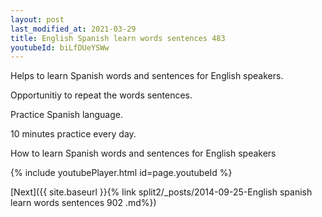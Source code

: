 ```yaml
---
layout: post
last_modified_at: 2021-03-29
title: English Spanish learn words sentences 483 
youtubeId: biLfDUeYSWw
---
```

 
 
Helps to learn Spanish words and sentences for English speakers.

Opportunitiy to repeat the words sentences. 

Practice Spanish language. 
 
10 minutes practice every day. 
 
How to learn Spanish words and sentences for English speakers 
 
{% include youtubePlayer.html id=page.youtubeId %}
 
 
[Next]({{ site.baseurl }}{% link  split2/_posts/2014-09-25-English spanish learn words sentences 902 .md%})
 
